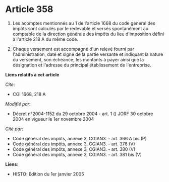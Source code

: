 # Article 358

1. Les acomptes mentionnés au 1 de l'article 1668 du code général des impôts sont calculés par le redevable et versés
spontanément au comptable de la direction générale des impôts du lieu d'imposition défini à l'article 218 A du même code.

2. Chaque versement est accompagné d'un relevé fourni par l'administration, daté et signé de la partie versante et indiquant
la nature du versement, son échéance, les montants à payer ainsi que la désignation et l'adresse du principal établissement
de l'entreprise.

**Liens relatifs à cet article**

_Cite_:

  - CGI 1668, 218 A

_Modifié par_:

  - Décret n°2004-1152 du 29 octobre 2004 - art. 1 () JORF 30 octobre 2004 en vigueur le 1er novembre 2004

_Cité par_:

  - Code général des impôts, annexe 3, CGIAN3. - art. 366 A bis (P)
  - Code général des impôts, annexe 3, CGIAN3. - art. 376 (V)
  - Code général des impôts, annexe 3, CGIAN3. - art. 380 (V)
  - Code général des impôts, annexe 3, CGIAN3. - art. 381 bis (V)

**Liens**:

  - HISTO: Edition du 1er janvier 2005
